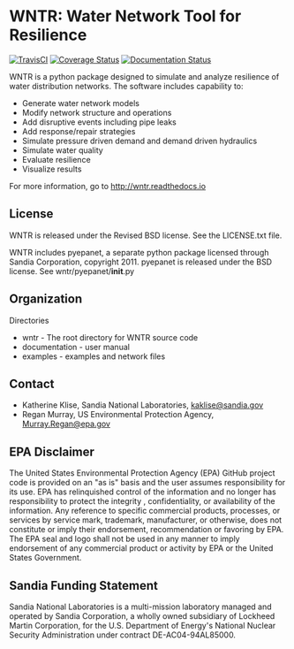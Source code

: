WNTR: Water Network Tool for Resilience
=======================================

[![TravisCI](https://travis-ci.org/usepa/wntr.svg?branch=master)](https://travis-ci.org/usepa/wntr)
[![Coverage Status](https://coveralls.io/repos/github/usepa/wntr/badge.svg?branch=master)](https://coveralls.io/github/usepa/wntr?branch=master)
[![Documentation Status](https://readthedocs.org/projects/wntr/badge/?version=latest)](http://wntr.readthedocs.org/en/latest/)

WNTR is a python package designed to simulate and analyze resilience of 
water distribution networks.  The software includes capability to:

* Generate water network models
* Modify network structure and operations
* Add disruptive events including pipe leaks
* Add response/repair strategies
* Simulate pressure driven demand and demand driven hydraulics
* Simulate water quality 
* Evaluate resilience 
* Visualize results

For more information, go to http://wntr.readthedocs.io

License
------------

WNTR is released under the Revised BSD license.  See the LICENSE.txt file.

WNTR includes pyepanet, a separate python package licensed through Sandia Corporation, copyright 2011.
pyepanet is released under the BSD license.  See wntr/pyepanet/__init__.py

Organization
------------

Directories
  * wntr - The root directory for WNTR source code
  * documentation - user manual
  * examples - examples and network files

Contact
--------

   * Katherine Klise, Sandia National Laboratories, kaklise@sandia.gov
   * Regan Murray, US Environmental Protection Agency, Murray.Regan@epa.gov

EPA Disclaimer
-----------------

The United States Environmental Protection Agency (EPA) GitHub project code is provided on an "as is" 
basis and the user assumes responsibility for its use. EPA has relinquished control of the information and 
no longer has responsibility to protect the integrity , confidentiality, or availability of the information. Any 
reference to specific commercial products, processes, or services by service mark, trademark, manufacturer, 
or otherwise, does not constitute or imply their endorsement, recommendation or favoring by EPA. The EPA 
seal and logo shall not be used in any manner to imply endorsement of any commercial product or activity 
by EPA or the United States Government.

Sandia Funding Statement
--------------------------------

Sandia National Laboratories is a multi-mission laboratory managed and operated by Sandia Corporation, a wholly 
owned subsidiary of Lockheed Martin Corporation, for the U.S. Department of Energy's National Nuclear Security 
Administration under contract DE-AC04-94AL85000.


